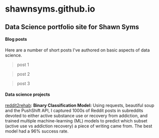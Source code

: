 # shawnsyms.github.io
## Data Science portfolio site for Shawn Syms



#### Blog posts

Here are a number of short posts I've authored on basic aspects of data science.

> post 1

>  post 2

>  post 3



#### Data science projects

<a href="http://shawnsyms.github.io/reddit2rehab">reddit2rehab</a>: **Binary Classification Model:** Using requests, beautiful soup and the PushShift API, I captured 1000s of Reddit posts in subreddits devoted to either active substance use or recovery from addiction, and trained multiple machine-learning (ML) models to predict which subset (active use vs addiction recovery) a piece of writing came from. The best model had a 96% success rate.




